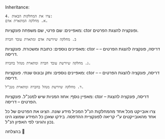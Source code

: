 Inheritance:

    4. צרו את המחלקות הבאות: 
    א. מחלקה המתארת אדם.
מאפיינים: שם פרטי, שם משפחה
פונקציות: ctor ופונקציה להצגת הפרטים.

    ב. מחלקה שיורשת אדם ומתארת עובד חברה
מאפיינים נוספים: כתובת ומשכורת.
פונקציות: ctor – דריסה, פונקציה להצגת הפרטים – דריסה.

    ג. מחלקה שיורשת עובד חברה ומתארת מנהל בחברה.
מאפיינים נוספים: ותק ובונוס שנתי.
פונקציות: ctor – דריסה, פונקציה להצגת הפרטים – דריסה.

    ד. מחלקה שיורשת מנהל בחברה ומתארת מנכ"ל.
מאפיין נוסף: אחוז המניות שיש למנכ"ל.
פונקציות: ctor – דריסה, פונקציה להצגת הפרטים – דריסה.

 
צרו אובייקט מכל אחד מהמחלקות הנ"ל המכיל מידע שונה.
הציגו את הפרטים של כל אחד מהאובייקטים ע"י קריאה לפונקציית ההדפסה.
בידקו שאכן כל המידע שמוצג הינו נכון והגיוני לפי האפיון הנ"ל.


בהצלחה 
